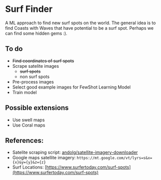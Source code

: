 # Surf Finder

A ML approach to find new surf spots on the world. The general idea is to find Coasts with Waves that have potential to be a surf spot. Perhaps we can find some hidden gems :).

## To do
- ~~Find coordinates of surf spots~~
- Scrape satelite images
    - ~~surf spots~~
    - non surf spots
- Pre-process images
- Select good example images for FewShot Learning Model
- Train model

## Possible extensions
- Use swell maps
- Use Coral maps

## References:
- Satelite scraping script: [andolg/satellite-imagery-downloader](https://github.com/andolg/satellite-imagery-downloader)
- Google maps satellite imagery: `https://mt.google.com/vt/lyrs=s&x={x}&y={y}&z={z}`
- Surf Locations: [https://www.surfertoday.com/surf-spots](https://www.surfertoday.com/surf-spots)

